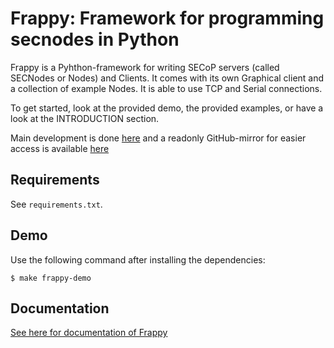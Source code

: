 Frappy: Framework for programming secnodes in Python
====================================================

Frappy is a Pyhthon-framework for writing SECoP servers (called SECNodes or Nodes) and Clients.
It comes with its own Graphical client and a collection of example Nodes.
It is able to use TCP and Serial connections.

To get started, look at the provided demo, the provided examples, or have a look at the INTRODUCTION section.

Main development is done [here](https://forge.frm2.tum.de/review/q/project:secop%252Ffrappy) and a readonly GitHub-mirror for easier access is available [here](https://github.com/SampleEnvironment/frappy)

Requirements
------------

See `requirements.txt`.


Demo
----

Use the following command after installing the dependencies:

```
$ make frappy-demo
```

Documentation
-------------

[See here for documentation of Frappy](https://forge.frm2.tum.de/public/doc/frappy/html/)